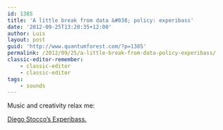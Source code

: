 ```yaml
---
id: 1385
title: 'A little break from data &#038; policy: experibass'
date: '2012-09-25T13:20:35+12:00'
author: Luis
layout: post
guid: 'http://www.quantumforest.com/?p=1385'
permalink: /2012/09/25/a-little-break-from-data-policy-experibass/
classic-editor-remember:
    - classic-editor
    - classic-editor
tags:
    - sounds
---
```


Music and creativity relax me: 

[Diego Stocco’s Experibass.](https://www.youtube.com/embed/jdYj7dMYwxM)
